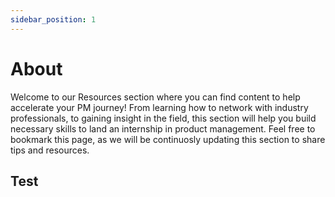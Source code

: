 ```yaml
---
sidebar_position: 1
---
```


# About

Welcome to our Resources section where you can find content to help accelerate your PM journey! From learning how to network with industry professionals, to gaining insight in the field, this section will help you build necessary skills to land an internship in product management. Feel free to bookmark this page, as we will be continuosly updating this section to share tips and resources.

## Test
